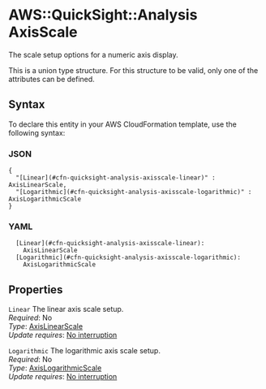 # AWS::QuickSight::Analysis AxisScale<a name="aws-properties-quicksight-analysis-axisscale"></a>

The scale setup options for a numeric axis display\.

This is a union type structure\. For this structure to be valid, only one of the attributes can be defined\.

## Syntax<a name="aws-properties-quicksight-analysis-axisscale-syntax"></a>

To declare this entity in your AWS CloudFormation template, use the following syntax:

### JSON<a name="aws-properties-quicksight-analysis-axisscale-syntax.json"></a>

```
{
  "[Linear](#cfn-quicksight-analysis-axisscale-linear)" : AxisLinearScale,
  "[Logarithmic](#cfn-quicksight-analysis-axisscale-logarithmic)" : AxisLogarithmicScale
}
```

### YAML<a name="aws-properties-quicksight-analysis-axisscale-syntax.yaml"></a>

```
  [Linear](#cfn-quicksight-analysis-axisscale-linear):
    AxisLinearScale
  [Logarithmic](#cfn-quicksight-analysis-axisscale-logarithmic):
    AxisLogarithmicScale
```

## Properties<a name="aws-properties-quicksight-analysis-axisscale-properties"></a>

`Linear` <a name="cfn-quicksight-analysis-axisscale-linear"></a>
The linear axis scale setup\.  
_Required_: No  
_Type_: [AxisLinearScale](aws-properties-quicksight-analysis-axislinearscale.md)  
_Update requires_: [No interruption](https://docs.aws.amazon.com/AWSCloudFormation/latest/UserGuide/using-cfn-updating-stacks-update-behaviors.html#update-no-interrupt)

`Logarithmic` <a name="cfn-quicksight-analysis-axisscale-logarithmic"></a>
The logarithmic axis scale setup\.  
_Required_: No  
_Type_: [AxisLogarithmicScale](aws-properties-quicksight-analysis-axislogarithmicscale.md)  
_Update requires_: [No interruption](https://docs.aws.amazon.com/AWSCloudFormation/latest/UserGuide/using-cfn-updating-stacks-update-behaviors.html#update-no-interrupt)
